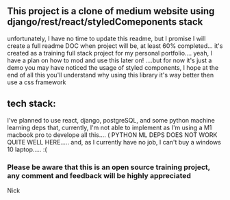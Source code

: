 ## This project is a clone of medium website using django/rest/react/styledComeponents stack

unfortunately, I have no time to update this readme, but I promise I will create a full readme DOC when project will be, at least 60% completed...
it's created as a training full stack project for my personal portfolio.... yeah, I have a plan on how to mod and use this later on! ....but for now it's just a demo
you may have noticed the usage of styled components, I hope at the end of all this you'll understand why using this library it's way better then use a css framework


## tech stack:


I've planned to use react, django, postgreSQL, and some python machine learning deps that, currently, I'm not able to implement as I'm using a M1 macbook pro to develope all this.... ( PYTHON ML DEPS DOES NOT WORK QUITE WELL HERE.....  and, as I currently have no job, I can't buy a windows 10 laptop..... :(


### Please be aware that this is an open source training project, any comment and feedback will be highly appreciated


Nick
